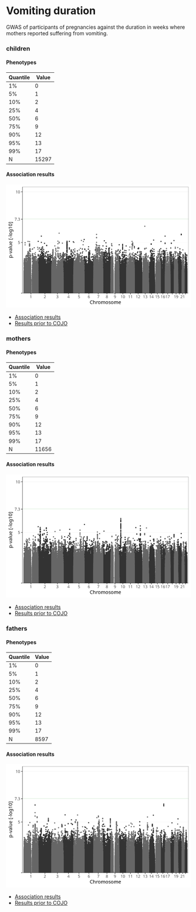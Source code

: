 # Vomiting duration
GWAS of participants of pregnancies against the duration in weeks where mothers reported suffering from vomiting.

### children

#### Phenotypes
| Quantile | Value |
| -------- | ----- |
| 1% | 0 |
| 5% | 1 |
| 10% | 2 |
| 25% | 4 |
| 50% | 6 |
| 75% | 9 |
| 90% | 12 |
| 95% | 13 |
| 99% | 17 |
| N | 15297 |

#### Association results
![](regenie/vomiting_duration/figures/pop_children_pheno_vomiting_duration_mh.png)
- [Association results](regenie/vomiting_duration/pop_children_pheno_vomiting_duration.md)
- [Results prior to COJO](regenie_no_cojo/vomiting_duration/pop_children_pheno_vomiting_duration.md)

### mothers

#### Phenotypes
| Quantile | Value |
| -------- | ----- |
| 1% | 0 |
| 5% | 1 |
| 10% | 2 |
| 25% | 4 |
| 50% | 6 |
| 75% | 9 |
| 90% | 12 |
| 95% | 13 |
| 99% | 17 |
| N | 11656 |

#### Association results
![](regenie/vomiting_duration/figures/pop_mothers_pheno_vomiting_duration_mh.png)
- [Association results](regenie/vomiting_duration/pop_mothers_pheno_vomiting_duration.md)
- [Results prior to COJO](regenie_no_cojo/vomiting_duration/pop_mothers_pheno_vomiting_duration.md)

### fathers

#### Phenotypes
| Quantile | Value |
| -------- | ----- |
| 1% | 0 |
| 5% | 1 |
| 10% | 2 |
| 25% | 4 |
| 50% | 6 |
| 75% | 9 |
| 90% | 12 |
| 95% | 13 |
| 99% | 17 |
| N | 8597 |

#### Association results
![](regenie/vomiting_duration/figures/pop_fathers_pheno_vomiting_duration_mh.png)
- [Association results](regenie/vomiting_duration/pop_fathers_pheno_vomiting_duration.md)
- [Results prior to COJO](regenie_no_cojo/vomiting_duration/pop_fathers_pheno_vomiting_duration.md)

